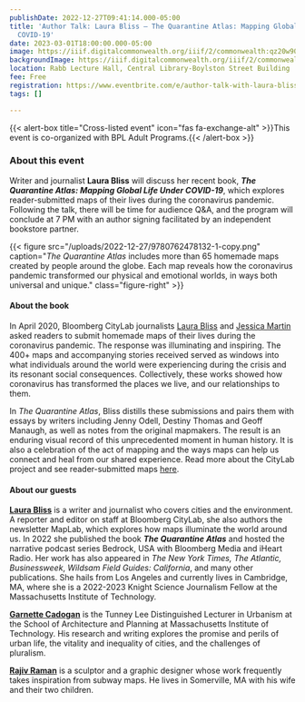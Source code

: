 ```yaml
---
publishDate: 2022-12-27T09:41:14.000-05:00
title: 'Author Talk: Laura Bliss — The Quarantine Atlas: Mapping Global Life Under
  COVID-19'
date: 2023-03-01T18:00:00.000-05:00
image: https://iiif.digitalcommonwealth.org/iiif/2/commonwealth:qz20w9031/1155,446,4592,2751/full/0/default.jpg
backgroundImage: https://iiif.digitalcommonwealth.org/iiif/2/commonwealth:qz20w9031/1155,446,4592,2751/full/0/default.jpg
location: Rabb Lecture Hall, Central Library-Boylston Street Building
fee: Free
registration: https://www.eventbrite.com/e/author-talk-with-laura-bliss-the-quarantine-atlas-tickets-496439011447
tags: []

---
```

{{< alert-box title="Cross-listed event" icon="fas fa-exchange-alt" >}}This event is co-organized with BPL Adult Programs.{{< /alert-box >}}

### About this event

Writer and journalist **Laura Bliss** will discuss her recent book, **_The Quarantine Atlas: Mapping Global Life Under COVID-19_**, which explores reader-submitted maps of their lives during the coronavirus pandemic. Following the talk, there will be time for audience Q&A, and the program will conclude at 7 PM with an author signing facilitated by an independent bookstore partner.

{{< figure src="/uploads/2022-12-27/9780762478132-1-copy.png" caption="_The Quarantine Atlas_ includes more than 65 homemade maps created by people around the globe. Each map reveals how the coronavirus pandemic transformed our physical and emotional worlds, in ways both universal and unique." class="figure-right" >}}

#### About the book

In April 2020, Bloomberg CityLab journalists [Laura Bliss](https://www.bloomberg.com/authors/AUc4eu-sqsY/laura-bliss) and [Jessica Martin](https://www.bloomberg.com/authors/AUc4dQt2RUo/jessica-martin) asked readers to submit homemade maps of their lives during the coronavirus pandemic. The response was illuminating and inspiring. The 400+ maps and accompanying stories received served as windows into what individuals around the world were experiencing during the crisis and its resonant social consequences. Collectively, these works showed how coronavirus has transformed the places we live, and our relationships to them.

In _The Quarantine Atlas_, Bliss distills these submissions and pairs them with essays by writers including Jenny Odell, Destiny Thomas and Geoff Manaugh, as well as notes from the original mapmakers. The result is an enduring visual record of this unprecedented moment in human history. It is also a celebration of the act of mapping and the ways maps can help us connect and heal from our shared experience. Read more about the CityLab project and see reader-submitted maps [here](https://www.bloomberg.com/features/2020-coronavirus-lockdown-neighborhood-maps/ "Original URL: https://www.bloomberg.com/features/2020-coronavirus-lockdown-neighborhood-maps/. Click or tap if you trust this link.").

#### About our guests 

[**Laura Bliss**](https://www.bloomberg.com/authors/AUc4eu-sqsY/laura-bliss) is a writer and journalist who covers cities and the environment. A reporter and editor on staff at Bloomberg CityLab, she also authors the newsletter MapLab, which explores how maps illuminate the world around us. In 2022 she published the book **_The Quarantine Atlas_** and hosted the narrative podcast series Bedrock, USA with Bloomberg Media and iHeart Radio. Her work has also appeared in _The New York Times,_ _The Atlantic, Businessweek_, _Wildsam Field Guides: California_, and many other publications. She hails from Los Angeles and currently lives in Cambridge, MA, where she is a 2022-2023 Knight Science Journalism Fellow at the Massachusetts Institute of Technology.

[**Garnette Cadogan**](https://dusp.mit.edu/people/garnette-cadogan) is the Tunney Lee Distinguished Lecturer in Urbanism at the School of Architecture and Planning at Massachusetts Institute of Technology. His research and writing explores the promise and perils of urban life, the vitality and inequality of cities, and the challenges of pluralism.

[**Rajiv Raman**](https://www.arrtworks.com/) is a sculptor and a graphic designer whose work frequently takes inspiration from subway maps. He lives in Somerville, MA with his wife and their two children.